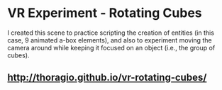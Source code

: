 # VR Experiment - Rotating Cubes

I created this scene to practice scripting the creation of entities (in this case, 9 animated a-box elements), and also to experiment moving the camera around while keeping it focused on an object (i.e., the group of cubes).

## http://thoragio.github.io/vr-rotating-cubes/

